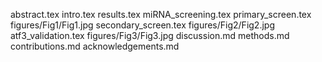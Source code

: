 abstract.tex
intro.tex
results.tex
miRNA_screening.tex
primary_screen.tex
figures/Fig1/Fig1.jpg
secondary_screen.tex
figures/Fig2/Fig2.jpg
atf3_validation.tex
figures/Fig3/Fig3.jpg
discussion.md
methods.md
contributions.md
acknowledgements.md